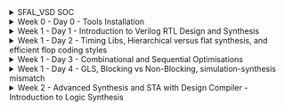 
<details>
  <Summary> SFAL_VSD SOC</summary>

  This project is to create an SOC from specifications to netlist.
</details>
<details>
  <Summary> Week 0 - Day 0 - Tools Installation</summary>

  All the instructions for installation of required tools can be found here:
  - **SYSTEM CHECK**
    - 6GB RAM, 50 GB HDD
    - Ubuntu 20.04+
    - 4vCPU
    
  - **TOOL CHECK**
    - **Yosys**
      - $ sudo apt-get update
      - $ git clone https://github.com/YosysHQ/yosys.git
      - $ cd yosys
      - $ sudo apt install make (If make is not installed please install it) 
      - $ sudo apt-get install build-essential clang bison flex \
            libreadline-dev gawk tcl-dev libffi-dev git \
            graphviz xdot pkg-config python3 libboost-system-dev \
            libboost-python-dev libboost-filesystem-dev zlib1g-dev
      - $ make config-gcc
      - $ make 
      - $ sudo make install
      - ![Alt Text](images/yosys.jpg) 
    - **Iverilog** - Steps to install iverilog
      - sudo apt-get update
      - sudo apt-get install iverilog
      - ![Alt Text](images/iverilog.jpg)
    - **GTKWAVE** - Steps to install gtkwave
      - sudo apt-get update
      - sudo apt install gtkwave
      - ![Alt Text](images/gtkwave.jpg)

    - **ngspice** - After downloading the tarball from https://sourceforge.net/projects/ngspice/files/ to a local directory, unpack it using:
      - $ tar -zxvf ngspice-37.tar.gz
      - $ cd ngspice-37
      - $ mkdir release
      - $ cd release
      - $ ../configure  --with-x --with-readline=yes --disable-debug
      - $ make
      - $ sudo make install
    - **magic**
      - $ sudo apt-get install m4
      - $ sudo apt-get install tcsh
      - $ sudo apt-get install csh
      - $ sudo apt-get install libx11-dev
      - $ sudo apt-get install tcl-dev tk-dev
      - $ sudo apt-get install libcairo2-dev
      - $ sudo apt-get install mesa-common-dev libglu1-mesa-dev
      - $ sudo apt-get install libncurses-dev
      - git clone https://github.com/RTimothyEdwards/magic
      - cd magic
      - ./configure
      - make
      - make install

</details>

<details>
  <Summary> Week 1 - Day 1 - Introduction to Verilog RTL Design and Synthesis</summary>
  
  - **Introduction to iverilog testbench**
    - RTL Design adherence to the initial architecture specifications is checked by simulation of the design using a simulator tool. That simulator tool we are using here is iverilog.
    - Design is actual verilog/system verilog code with intended functionality. Has primary inputs and outputs in form of wires or logic/registers/memory elements.
    - Testbench is a set of stimulus applied with delays and initialisation to ensure that design meets functionality. Does not have any primary inputs or outputs.
    - Simulator looks for changes in the input signals, based on this, checks its influence on output signals.

  - **Labs using iverilog and gtkwave**
    - used iverilog to simulate design and testbench of good mux
    - used gtkwave to view the dumped "value change dump" or vcd file
    - learnt to use iverilog and gtkwave commands
    - saw the design and tb files
   
  - **Introduction to Yosys and Logic Synthesis**
    - used Yosys as the synthesizer tool, learnt what synthesis meant
    - learnt about yosys setup and verification flow, tb for netlist is same as that of rtl design
    - Learnt about rtl design, synthesis and its illustration, library cells, flavours of library cells
    - Also learnt about usage of faster versus slower cells, need wider transistors and why we need them

  - **Labs using Yosys and Sky103PDKs**
    - Synthesised good mux using yosys
    - OBSERVATION made: I saw only one type of library cell (constrasting to the video) and therefore my good mux design was synthesised using only that library cell
    - the library cell was sky130_fd_sc_hd__tt_025C_1v80.lib
    - good mux finally synthesised and the cells it inferred was just 1 2_1 mux cell since only one lib file was there.
    - **Commands used:**
      - read_liberty -lib lib/sky130_fd_sc_hd__tt_025C_1v80.lib
      - read_verilog verilog_files/good_mux.v
      - hierarchy -top good_mux
      - synth -top good_mux
      - abc -liberty lib/sky130_fd_sc_hd__tt_025C_1v80.lib
      - show
      - write_verilog -noattr synth_out.v
    - **Images for this lab**
      - ![Alt Text](images/Day1images/cell_selection_day1_vsd.jpg)
      - ![Alt Text](images/Day1images/faster_slowercells_day1_vsd.jpg)
      - ![Alt Text](images/Day1images/gate_flavor1_day1_vsd.jpg)
      - ![Alt Text](images/Day1images/gate_flavor2_day1_vsd.jpg)
      - ![Alt Text](images/Day1images/good,uxdesign_Day1_vsd.jpg)
      - ![Alt Text](images/Day1images/goodmuxtb_Day1_vsd.jpg)
      - ![Alt Text](images/Day1images/gtkwave1_Day1_vsd.jpg)
      - ![Alt Text](images/Day1images/installations_Day1_VSD.jpg)
      - ![Alt Text](images/Day1images/yosys_setupflow_day1_vsd.jpg)
      - ![Alt Text](images/Day1images/yosys_verificationflow_day1_vsd.jpg)
      - ![Alt Text](images/Day1images/iverilog1_Day1_vsd.jpg)
      - ![Alt Text](images/Day1images/libcells_day1_vsd.jpg)
      - ![Alt Text](images/Day1images/rtldesign_day1_vsd.jpg)
      - ![Alt Text](images/Day1images/simulator_flow_Day1_vsd.jpg)
      - ![Alt Text](images/Day1images/synthesis_day1_vsd.jpg)
      - ![Alt Text](images/Day1images/synthesis_illustration_day1_vsd.jpg)
      - ![Alt Text](images/Day1images/testbench_Day1_VSD.jpg)
      - ![Alt Text](images/Day1images/yosys_lab3_1_day1_vsd.jpg)
      - ![Alt Text](images/Day1images/yosys_lab3_2_day1_vsd.jpg)
      - ![Alt Text](images/Day1images/yosys_lab3_3_day1_vsd.jpg)
      - ![Alt Text](images/Day1images/yosys_lab3_4_day1_vsd.jpg)
      - ![Alt Text](images/Day1images/yosys_lab3_5_day1_show_vsd.jpg)
      - ![Alt Text](images/Day1images/yosys_lab3_6_day1_show_vsd.jpg)
      - ![Alt Text](images/Day1images/yosys_lab3_7_day1_netlist_vsd.jpg)
      - ![Alt Text](images/Day1images/yosys_lab3_day1_vsd.jpg)

</details>

<details>
  <Summary> Week 1 - Day 2 - Timing Libs, Hierarchical versus flat synthesis, and efficient flop coding styles</summary>

  - **Introduction to Timing Libs**
  - **Hierarchical Versus Flat Synthesis**
  - **Various Flop Coding Styles and Optimisations**
  - **Images for this lab**
    - ![Alt Text](images/Day2images/why_flops_Day2_VSD.jpg)
    - ![Alt Text](images/Day2images/why_flops2_Day2_VSD.jpg)
    - ![Alt Text](images/Day2images/why_flops1_Day2_VSD.jpg)
    - ![Alt Text](images/Day2images/libcell_day2_vsd.jpg)
    - ![Alt Text](images/Day2images/libcell1_Day2_vsd.jpg)
    - ![Alt Text](images/Day2images/libcell2_Day2_vsd.jpg)
    - ![Alt Text](images/Day2images/libcell3_Day2_vsd.jpg)
    - ![Alt Text](images/Day2images/hier_synth_Day2_vsd.jpg)
    - ![Alt Text](images/Day2images/hier_synth1_Day2_vsd.jpg)
    - ![Alt Text](images/Day2images/hier_synth2_Day2_vsd.jpg)
    - ![Alt Text](images/Day2images/hier_synth3_Day2_vsd.jpg)
    - ![Alt Text](images/Day2images/hier_synth4_flat_Day2_vsd.jpg)
    - ![Alt Text](images/Day2images/and2_0_lib_Day2_vsd.jpg)
    - ![Alt Text](images/Day2images/and2_2_lib_Day2_vsd.jpg)
    - ![Alt Text](images/Day2images/and2_4_lib_Day2_vsd.jpg)
    - ![Alt Text](images/Day2images/mul2_synth_1_Day2_vsd.jpg)
    - ![Alt Text](images/Day2images/mul2_synth_2_Day2_vsd.jpg)
    - ![Alt Text](images/Day2images/mul2_synth_Day2_vsd.jpg)
    - ![Alt Text](images/Day2images/mult8_synth1_Day2_vsd.jpg)
    - ![Alt Text](images/Day2images/mult8_synth_Day2_vsd.jpg)
    - ![Alt Text](images/Day2images/async_set_synth1_Day2_vsd.jpg)
    - ![Alt Text](images/Day2images/async_set_synth_2_Day2_vsd.jpg)
    - ![Alt Text](images/Day2images/async_set_synth_Day2_vsd.jpg)
    - ![Alt Text](images/Day2images/async_sync_rst_codingstyles1_Day2_vsd.jpg)
    - ![Alt Text](images/Day2images/async_sync_rst_codingstyles_Day2_vsd.jpg)
    - ![Alt Text](images/Day2images/asyncres_Day2_vsd.jpg)
    - ![Alt Text](images/Day2images/asyncres_synth_day2_vsd.jpg)
    - ![Alt Text](images/Day2images/asyncset_Day2_vsd.jpg)
    - ![Alt Text](images/Day2images/dff_asyncres_synth_show_Day2_vsd.jpg)
    - ![Alt Text](images/Day2images/pvt_concept_Day2_vsd.jpg)
    - ![Alt Text](images/Day2images/stackedpmosbad_Day2_vsd.jpg)
    - ![Alt Text](images/Day2images/submod1_1_Day2_vsd.jpg)
    - ![Alt Text](images/Day2images/submod1_2_Day2_vsd.jpg)
    - ![Alt Text](images/Day2images/submod1_Day2_vsd.jpg)
    - ![Alt Text](images/Day2images/syncres_Day2_vsd.jpg)
    - ![Alt Text](images/Day2images/syncres_synth1_Day2_vsd.jpg)
    - ![Alt Text](images/Day2images/syncres_synth2_Day2_vsd.jpg)
    - ![Alt Text](images/Day2images/synth_asyncres_day2_vsd.jpg) 
    
</details>  

<details>
  <Summary> Week 1 - Day 3 - Combinational and Sequential Optimisations</summary>

  - **Introduction to Optimisations**
  - **Combinational Logic Optimisations**
  - **Sequential Logic Optimisations**
  - **Sequential Logic Optimisations for unused outputs**
  - **Images for this lab**
    - ![Alt Text](images/Day3images/absorptionlaw_Day3_vsd.jpg)
    - ![Alt Text](images/Day3images/ddfconst12_Day3_vsd.jpg)
    - ![Alt Text](images/Day3images/dffconst12_Day3_vsd.jpg)
    - ![Alt Text](images/Day3images/dffconst1_sim_Day3_vsd.jpg)
    - ![Alt Text](images/Day3images/dffconst1_synth_Day3_vsd.jpg)
    - ![Alt Text](images/Day3images/dffconst2_Day3_vsd.jpg)
    - ![Alt Text](images/Day3images/dffconst2_sim_Day3_vsd.jpg)
    - ![Alt Text](images/Day3imagesdffconst3_Day3_vsd.jpg)
    - ![Alt Text](images/Day3images/dffconst3_sim_day3_vsd.jpg)
    - ![Alt Text](images/Day3images/dffconst3_synth_Day3_vsd.jpg)
    - ![Alt Text](images/Day3images/dffconst4_Day3_vsd.jpg)
    - ![Alt Text](images/Day3images/dffconst4_sim_Day3_vsd.jpg)
    - ![Alt Text](images/Day3images/dffconst4_synth_Day3_vsd.jpg)
    - ![Alt Text](images/Day3images/dffconst5_Day3_vsd.jpg)
    - ![Alt Text](images/Day3images/dffconst5_sim_Day3_vsd.jpg)
    - ![Alt Text](images/Day3images/dffconst5_synth_Day3_vsd.jpg)
    - ![Alt Text](images/Day3images/multiplemodule_opt2_Day3_vsd.jpg)
    - ![Alt Text](images/Day3images/multiplemodule_opt2_synth_Day3_vsd.jpg)
    - ![Alt Text](images/Day3images/multiplemodule_opt_Day3_vsd.jpg)
    - ![Alt Text](images/Day3images/multiplemodule_opt_synth_Day3_vsd.jpg)
    - ![Alt Text](images/Day3images/optchk4_Day3_vsd.jpg)
    - ![Alt Text](images/Day3images/optimisa_Day3_vsd.jpg)
    - ![Alt Text](images/Day3images/seq_optimisa_Day3_vsd.jpg)
    - ![Alt Text](images/Day3images/synth_optchk2_Day3_vsd.jpg)
    - ![Alt Text](images/Day3images/synth_optchk2_show_Day3_vsd.jpg)
    - ![Alt Text](images/Day3images/synth_optchk3_Day3_vsd.jpg)
    - ![Alt Text](images/Day3images/synth_optchk4_Day3_vsd.jpg)
    - ![Alt Text](images/Day3images/synth_optchk_Day3_vsd.jpg)
    - ![Alt Text](images/Day3images/synth_optchk_show_Day3_vsd.jpg)

</details> 

<details>
  <Summary> Week 1 - Day 4 - GLS, Blocking vs Non-Blocking, simulation-synthesis mismatch</summary>

  - **GLS, Synthesis-Simulation Mismatch, and Blocking vs Non-Blocking Statements**
    - Missing Sensitivity List
      - GLS introduction and flow with iverilog
      - ![Alt Text](images/Day4images/GLSiverilog_flow_Day4_vsd.jpg)
      - ![Alt Text](images/Day4images/GLSintro_Day4_vsd.jpg)
      - Simulator works mainly on activity - changes in signal values whereas synthesiser only sees functionality
      - therefore having a correct and complete sensitivity list for always blocks is necessary to avoid synthesis simulation mismatch
      - Eg of a mux, difference between always@(sel) and always@(*) is highlighted
      - ![Alt Text](images/Day4images/misssensitvity_synthsimmismatch_Day4_vsd.jpg)
    - Blocking and Non-Blocking statements
      - Caveat with blocking nonblocking statements are discussed
      - Example of aiming for a shift register is used
      - if blocking assignment is used it is seen as a single flop instead of two flops, this is wrong, as all statements are evaluated in order and assignment of rhs to lhs happens before moving on to next statement, giving wrong behaviour
      - ![Alt Text](images/Day4images/blockingstatementcaveat1_synthsimmismatch_Day4_vsd.jpg)
      - ![Alt Text](images/Day4images/blockingstatementcaveat2_synthsimmismatch_Day4_vsd.jpg)
      - So always use non blocking statement for sequential logic generation, as in non-blocking order of statements do not matter and all rhs is evaluated before all lhs.
      - ![Alt Text](images/Day4images/blockingstatementcaveat_synthsimmismatch_Day4_vsd.jpg)
  - **Labs on GLS and Synthesis-Simulation Mismatch**
    - Example of ternary operator based mux used
    - simulated, synthesised and got netlist, these are the results I got
    - ![Alt Text](images/Day4images/ternaryop_gls_lab_day4_vsd.jpg)
    - ![Alt Text](images/Day4images/ternaryop_gls_lab_realnetlist_day4_vsd.jpg)
    - but this was the expected netlist output
    - ![Alt Text](images/Day4images/ternaryop_gls_lab_expectednetlist_day4_vsd.jpg)
    - Ran to get GLS netlist next to get smae simulation result
    - ![Alt Text](images/Day4images/ternaryop_gls_lab_postglssim_day4_vsd.jpg)
    - Second example showed synthesis and simulation mismatch for bad mux
    - ![Alt Text](images/Day4images/badmuxsynthsim_mismatch_Day4_vsd.jpg)
    - **Commands used to get GLS**
      - iverilog my_lib/verilog_model/primitives.v my_lib/verilog_model/sky130_fd_sc_hd.v ternary_operator_netlist.v verilog_files/tb_ternary_operator_mux.v
      - ./a.out
      - gtkwave tb_ternary_operator_mux.vcd

  - **Labs on Synthesis-Simulation Mismatch for Blocking Statements**
    - exmaples of synthesis simulation mismatch for blocking statements here
    - ![Alt Text](images/Day4images/blockingcaveat_Day4_vsd.jpg)
    - ![Alt Text](images/Day4images/blcokingcaveatsynthsimmismatch_Day4_vsd.jpg)

</details> 

<details>
  <Summary> Week 2 - Advanced Synthesis and STA with Design Compiler - Introduction to Logic Synthesis </summary>

  - **Day1 - Lecture 1 - Introduction to the course**
    - **Common terminology used are**
    - Synopsys Design Constraints or SDC is commonly used in industry. It is based on tool command language or tcl.
    - We do a lab of using an imaginary library to invoke DC and see what happens - it is not able to read the yourlibrary.lib file.
    - So, we see that if we write the netlist, it is written in the form of gtech cells. Gtech in DC is the virtual library in DC's memory to understand the design.
    - Even after giving the sky130 library file, it gives same wrong output
    - So, what is missing is the two environment variables to be set to the target sky130 library ie the link_library and the target_library.
    - After that we need to set link library, here * represents all libraries loaded previously in DC's memory.
    - This, inclusing * is so that we don't override the existing loaded libraries in DC's memory, just append my new library to be considered into the DC's memory.
    - Now, it clearly shows linking and loading the design into DC's memory.
  - **Lecture 2 - Introduction to DC and tool**
    - **Lab 1 - Invoking DC Basic Setup**
      - DC tool basic setup was dicussed how to setup link library, target library, how the library file highlights different characteristics of the standard cell and technology.
    - **Lab 2 - Introduction to DDC GUI with Design Vision**
    - **Lab3 - DC Synopsys DC Setup**
      - ![Alt Text](images/Day5_DCDay1_images/yosys_lab3_1_day1_vsd.jpg)
      - ![Alt Text](images/Day5_DCDay1_images/yosys_lab3_2_day1_vsd.jpg)
      - ![Alt Text](images/Day5_DCDay1_images/yosys_lab3_3_day1_vsd.jpg)
      - ![Alt Text](images/Day5_DCDay1_images/yosys_lab3_4_day1_vsd.jpg)
      - ![Alt Text](images/Day5_DCDay1_images/yosys_lab3_5_day1_show_vsd.jpg)
      - ![Alt Text](images/Day5_DCDay1_images/yosys_lab3_6_day1_show_vsd.jpg)
      - ![Alt Text](images/Day5_DCDay1_images/yosys_lab3_7_day1_netlist_vsd.jpg)
      - ![Alt Text](images/Day5_DCDay1_images/yosys_lab3_day1_vsd.jpg)
  - **Lecture 3- TCL Quick Refresher**
    - Basic concepts of tcl, code basics etc were discussed.
    - **Lab4 - TCL Commands**
  - **Images for the above labs**
    - ![Alt Text](images/Day5_DCDay1_images/cell_selection_day1_vsd.jpg)
    - ![Alt Text](images/Day5_DCDay1_images/gtkwave1_Day1_vsd.jpg)

  - **Day 2 - Basics of STA**
    - **Lecture 4 - Intro to STA**
      - Basics of STA concepts were described and learnt in great detail, with examples and diagrams.
      - ![Alt Text](images/Day6_DCDay2_images/vsd_DC_Day2_STA_lec4_img1.jpg)
      - ![Alt Text](images/Day6_DCDay2_images/vsd_DC_Day2_STA_lec4_img2.jpg)
      - ![Alt Text](images/Day6_DCDay2_images/vsd_DC_Day2_STA_lec4_img3.jpg)
      - ![Alt Text](images/Day6_DCDay2_images/vsd_DC_Day2_STA_lec4_img4.jpg)
      - ![Alt Text](images/Day6_DCDay2_images/vsd_DC_Day2_STA_lec4_img5.jpg)
    - **Lecture 5 - What are Constraints**
      - Constraints are dicussed and transition time and output loads dicussed. Their impact on STA discussed.
      - ![Alt Text](images/Day6_DCDay2_images/vsd_DC_Day2_STA_lec5_img1.jpg)
      - ![Alt Text](images/Day6_DCDay2_images/vsd_DC_Day2_STA_lec5_img2.jpg)
      - ![Alt Text](images/Day6_DCDay2_images/vsd_DC_Day2_STA_lec5_img3.jpg)
      - ![Alt Text](images/Day6_DCDay2_images/vsd_DC_Day2_STA_lec5_img4.jpg)
      - ![Alt Text](images/Day6_DCDay2_images/vsd_DC_Day2_STA_lec5_img5.jpg)
    - **Lecture 6 - Input Trans and Output Load**
      - Basics were discussed how this affects setup and hold, operating frequency etc.
      - ![Alt Text](images/Day6_DCDay2_images/vsd_DC_Day2_STA_lec6_img1.jpg)
      - ![Alt Text](images/Day6_DCDay2_images/vsd_DC_Day2_STA_lec6_img2.jpg)
      - ![Alt Text](images/Day6_DCDay2_images/vsd_DC_Day2_STA_lec6_img3.jpg)
      - ![Alt Text](images/Day6_DCDay2_images/vsd_DC_Day2_STA_lec6_img4.jpg)
    - **Lab 5 - Timing dot libs**
      - Library files discussed.
      - ![Alt Text](images/Day6_DCDay2_images/vsd_DC_Day2_STA_lab5_img1.jpg)
      - ![Alt Text](images/Day6_DCDay2_images/vsd_DC_Day2_STA_lab5_img2.jpg)
      - ![Alt Text](images/Day6_DCDay2_images/vsd_DC_Day2_STA_lab5_img3.jpg)
      - ![Alt Text](images/Day6_DCDay2_images/vsd_DC_Day2_STA_lab5_img4.jpg)
      - ![Alt Text](images/Day6_DCDay2_images/vsd_DC_Day2_STA_lab5_img5.jpg)
      - ![Alt Text](images/Day6_DCDay2_images/vsd_DC_Day2_STA_lab5_img6.jpg)
      - ![Alt Text](images/Day6_DCDay2_images/vsd_DC_Day2_STA_lab5_img7.jpg)
    - **Lab 6 - Exploring dotlib P1**
      - dot lib P1
      - ![Alt Text](images/Day6_DCDay2_images/vsd_DC_Day2_STA_lab6_img1.jpg)
      - ![Alt Text](images/Day6_DCDay2_images/vsd_DC_Day2_STA_lab6_img2.jpg)
      - ![Alt Text](images/Day6_DCDay2_images/vsd_DC_Day2_STA_lab6_img3.jpg)
      - ![Alt Text](images/Day6_DCDay2_images/vsd_DC_Day2_STA_lab6_img4.jpg)
      - ![Alt Text](images/Day6_DCDay2_images/vsd_DC_Day2_STA_lab6_img5.jpg)
      - ![Alt Text](images/Day6_DCDay2_images/vsd_DC_Day2_STA_lab6_img6.jpg)
    - **Lab 7 - Exploring dotlib P2**
      - dot lib P2
      - ![Alt Text](images/Day6_DCDay2_images/vsd_DC_Day2_STA_lab7_img1.jpg)
      - ![Alt Text](images/Day6_DCDay2_images/vsd_DC_Day2_STA_lab7_img2.jpg)
      - ![Alt Text](images/Day6_DCDay2_images/vsd_DC_Day2_STA_lab7_img3.jpg)
      - ![Alt Text](images/Day6_DCDay2_images/vsd_DC_Day2_STA_lab7_img4.jpg)
      - ![Alt Text](images/Day6_DCDay2_images/vsd_DC_Day2_STA_lab7_img5.jpg)

  - **Day 3 - Advanced STA**
    - **Lecture 7 - SDC P1 Clock and Clock Tree Modelling - Uncertainity**
      - Basics of clock uncertainity like jitter and skew, and how it impacts clock integrity and timing closure.
      - ![Alt Text](images/Day7_DCDay3_images/vsd_DC_Day3_SDC_lec7_img1.jpg)
      - ![Alt Text](images/Day7_DCDay3_images/vsd_DC_Day3_SDC_lec7_img2.jpg)
      - ![Alt Text](images/Day7_DCDay3_images/vsd_DC_Day3_SDC_lec7_img3.jpg)
      - ![Alt Text](images/Day7_DCDay3_images/vsd_DC_Day3_SDC_lec7_img4.jpg)
      - ![Alt Text](images/Day7_DCDay3_images/vsd_DC_Day3_SDC_lec7_img5.jpg)
    - **Lecture 8 - SDC P2 IO Delays**
      - Discussion of input and output delay constraints
      - ![Alt Text](images/Day7_DCDay3_images/vsd_DC_Day3_SDC_lec8_img1.jpg)
      - ![Alt Text](images/Day7_DCDay3_images/vsd_DC_Day3_SDC_lec8_img10.jpg)
      - ![Alt Text](images/Day7_DCDay3_images/vsd_DC_Day3_SDC_lec8_img11.jpg)
      - ![Alt Text](images/Day7_DCDay3_images/vsd_DC_Day3_SDC_lec8_img2.jpg)
      - ![Alt Text](images/Day7_DCDay3_images/vsd_DC_Day3_SDC_lec8_img3.jpg)
      - ![Alt Text](images/Day7_DCDay3_images/vsd_DC_Day3_SDC_lec8_img4.jpg)
      - ![Alt Text](images/Day7_DCDay3_images/vsd_DC_Day3_SDC_lec8_img5.jpg)
      - ![Alt Text](images/Day7_DCDay3_images/vsd_DC_Day3_SDC_lec8_img6.jpg)
      - ![Alt Text](images/Day7_DCDay3_images/vsd_DC_Day3_SDC_lec8_img7.jpg)
      - ![Alt Text](images/Day7_DCDay3_images/vsd_DC_Day3_SDC_lec8_img8.jpg)
      - ![Alt Text](images/Day7_DCDay3_images/vsd_DC_Day3_SDC_lec8_img9.jpg)
    - **Lab 8 - Loading design- get_ports, get_nets, get_cells**
      - source the .synopsys_dc.setup file from home = > make sure link library and target_libarry are set properly
      - pwd is ../DC_WORKSHOP/verilog_files/
      - read_verilog lab8_circuit.v
      - check if it completed successfully
      - link
      - compile_ultra
      - design load, use of get_ports, get_nets, get_cells, hier or not, small tcl commands and scripts.
      - ![Alt Text](images/Day7_DCDay3_images/vsd_DC_Day3_SDC_lab8_img1.jpg)
      - ![Alt Text](images/Day7_DCDay3_images/vsd_DC_Day3_SDC_lab8_img2.jpg)
      - ![Alt Text](images/Day7_DCDay3_images/vsd_DC_Day3_SDC_lab8_img3.jpg)
      - ![Alt Text](images/Day7_DCDay3_images/vsd_DC_Day3_SDC_lab8_img4.jpg)
      - ![Alt Text](images/Day7_DCDay3_images/vsd_DC_Day3_SDC_lab8_img5.jpg)
      - ![Alt Text](images/Day7_DCDay3_images/vsd_DC_Day3_SDC_lab8_img6.jpg)
      - ![Alt Text](images/Day7_DCDay3_images/vsd_DC_Day3_SDC_lab8_img7.jpg)
      - ![Alt Text](images/Day7_DCDay3_images/vsd_DC_Day3_SDC_lab8_img8.jpg)
    - **Lab 9 - get_pins, get_clocks, querying clocks**
      - learnt about get_pins, get_clocks, and querying if a pin is a clock or not
      - get diection and other get_attribute for pins and nets
      - learnt about get_attribute using clock versus clocks the difference between them
      - ![Alt Text](images/Day7_DCDay3_images/vsd_DC_Day3_SDC_lab9_img1.jpg)
      - ![Alt Text](images/Day7_DCDay3_images/vsd_DC_Day3_SDC_lab9_img2.jpg)
    - **Lab 10 - create_clock_waveform**
      - learnt about creating clocks and learning the impact of various constraints
      - ![Alt Text](images/Day7_DCDay3_images/
    - **Lab 11 - Clock Network Modelling - Uncertainty, report_timing**
      - Modelling various factors of the network, like uncertainity
      - setting source and network latency
      - min and max delays translating into setup and hold times
      - ![Alt Text](images/Day7_DCDay3_images/
    - **Lab 12 - IO Delays**
      - Modelling for input output delays, min and max
      - transition delays being added to the constraints
      - All the commands below are the constraints used:
        - create_clock -name MYCLK -per 10 [get_ports clk];
        - set_clock_latency -source 2 [get_clocks MYCLK];
        - set_clock_latency 1 [get_clocks MYCLK];
        - set_clock_uncertainty -setup 0.5 [get_clocks MYCLK];
        - set_clock_uncertainty -hold 0.1 [get_clocks MYCLK];
        - set_input_delay -max 5 -clock [get_clocks MYCLK] [get_ports IN_A];
        - set_input_delay -max 5 -clock [get_clocks MYCLK] [get_ports IN_B];
        - set_input_delay -min 1 -clock [get_clocks MYCLK] [get_ports IN_A];
        - set_input_delay -min 1 -clock [get_clocks MYCLK] [get_ports IN_B];
        - set_input_transition -max 0.4 [get_ports IN_A];
        - set_input_transition -max 0.4 [get_ports IN_B];
        - set_input_transition -min 0.1 [get_ports IN_A];
        - set_input_transition -min 0.1 [get_ports IN_B];
        - create_generated_clock -name MYGEN_CLK -master MYCLK -source [get_ports clk] -div 1 [get_ports out_clk];
        - create_generated_clock -name MYGEN_DIV_CLK -master MYCLK -source [get_ports clk] -div 2 [get_ports out_div_clk]; 
        - set_output_delay -max 5 -clock [get_clocks MYGEN_CLK] [get_ports OUT_Y];
        - set_output_delay -min 1 -clock [get_clocks MYGEN_CLK] [get_ports OUT_Y];
        - set_load -max 0.4 [get_ports OUT_Y];
        - set_load -min 0.1 [get_ports OUT_Y];
      - ![Alt Text](images/Day7_DCDay3_images/vsd_DC_Day3_SDC_lab12_img10.jpg)
      - ![Alt Text](images/Day7_DCDay3_images/vsd_DC_Day3_SDC_lab12_img11.jpg)
      - ![Alt Text](images/Day7_DCDay3_images/vsd_DC_Day3_SDC_lab12_img12.jpg)
      - ![Alt Text](images/Day7_DCDay3_images/vsd_DC_Day3_SDC_lab12_img13.jpg)
       
    - **Lec9 - Generated clocks***
      - learnt about how generated clocks workout in designs
      - ![Alt Text](images/Day7_DCDay3_images/vsd_DC_Day3_SDC_lec9_img1.jpg)
      - ![Alt Text](images/Day7_DCDay3_images/vsd_DC_Day3_SDC_lec9_img2.jpg)
      - ![Alt Text](images/Day7_DCDay3_images/vsd_DC_Day3_SDC_lec9_img3.jpg)
      - ![Alt Text](images/Day7_DCDay3_images/vsd_DC_Day3_SDC_lec9_img4.jpg)
     
    - **Lab13 - Lab for generated clocks**
      - ![Alt Text](images/Day7_DCDay3_images/vsd_DC_Day3_SDC_lab13_img1.jpg)
      - ![Alt Text](images/Day7_DCDay3_images/vsd_DC_Day3_SDC_lab13_img2.jpg)
      - ![Alt Text](images/Day7_DCDay3_images/vsd_DC_Day3_SDC_lab13_img3.jpg)
      - ![Alt Text](images/Day7_DCDay3_images/vsd_DC_Day3_SDC_lab13_img4.jpg)
      - ![Alt Text](images/Day7_DCDay3_images/vsd_DC_Day3_SDC_lab13_img5.jpg)
     
    - **Lec10 - virtual clock, max latency and rise/fall IO delays**
      - Learnt about virtual clocks max latency and rise and fall how they affect final reporting of timing, slack paths etc
      - ![Alt Text](images/Day7_DCDay3_images/vsd_DC_Day3_SDC_lec10_img1.jpg)
      - ![Alt Text](images/Day7_DCDay3_images/vsd_DC_Day3_SDC_lec10_img2.jpg)
      - ![Alt Text](images/Day7_DCDay3_images/vsd_DC_Day3_SDC_lec10_img3.jpg)
      - ![Alt Text](images/Day7_DCDay3_images/vsd_DC_Day3_SDC_lec10_img4.jpg)
      - ![Alt Text](images/Day7_DCDay3_images/vsd_DC_Day3_SDC_lec10_img5.jpg)
      - ![Alt Text](images/Day7_DCDay3_images/vsd_DC_Day3_SDC_lec10_img6.jpg)
      - ![Alt Text](images/Day7_DCDay3_images/vsd_DC_Day3_SDC_lec10_img7.jpg)
     
    - **Lab15 - Set max latency Part 1**
      - ![Alt Text](images/Day7_DCDay3_images/vsd_DC_Day3_SDC_lab15_img.JPG)
      - ![Alt Text](images/Day7_DCDay3_images/vsd_DC_Day3_SDC_lab15_img1.jpg)
      - ![Alt Text](images/Day7_DCDay3_images/vsd_DC_Day3_SDC_lab15_img2.jpg)
      - ![Alt Text](images/Day7_DCDay3_images/vsd_DC_Day3_SDC_lab15_img3.jpg)
      - ![Alt Text](images/Day7_DCDay3_images/vsd_DC_Day3_SDC_lab15_img4.jpg)
      - ![Alt Text](images/Day7_DCDay3_images/vsd_DC_Day3_SDC_lab15_img5.JPG)
      - ![Alt Text](images/Day7_DCDay3_images/vsd_DC_Day3_SDC_lab15_img8.JPG)
      - ![Alt Text](images/Day7_DCDay3_images/vsd_DC_Day3_SDC_lab15_img9.jpg)
      - ![Alt Text](images/Day7_DCDay3_images/vsd_DC_Day3_SDC_lab15_img10.JPG)
      - ![Alt Text](images/Day7_DCDay3_images/vsd_DC_Day3_SDC_lab15_img11.jpg)


    - **Lab15 - virtual clk Part 2**
      - ![Alt Text](images/Day7_DCDay3_images/vsd_DC_Day3_SDC_lab15_img12.jpg)
      - ![Alt Text](images/Day7_DCDay3_images/vsd_DC_Day3_SDC_lab15_img13.jpg)
      - ![Alt Text](images/Day7_DCDay3_images/vsd_DC_Day3_SDC_lab15_img14.jpg)
  - **Day4 - Optimizations**
    - **Lec11 - Combinational Optimizations**
      - optimizations like constant
      - ![Alt Text](images/Day8_DCDay4_images/vsd_DC_Day3_SDC_lec11_img1.jpg)
      - ![Alt Text](images/Day8_DCDay4_images/vsd_DC_Day3_SDC_lec11_img3.jpg)
      - ![Alt Text](images/Day8_DCDay4_images/vsd_DC_Day3_SDC_lec11_img4.jpg)
      - ![Alt Text](images/Day8_DCDay4_images/vsd_DC_Day3_SDC_lec11_img5.jpg)
      - ![Alt Text](images/Day8_DCDay4_images/vsd_DC_Day3_SDC_lec11_img6.jpg)
      - ![Alt Text](images/Day8_DCDay4_images/vsd_DC_Day3_SDC_lec11_img7.jpg)
    - **Lec12 - Sequential Optimizations**
      - optimizations involing sequential elements
      - ![Alt Text](images/Day8_DCDay4_images/vsd_DC_Day3_SDC_lec12_img1.jpg)
      - ![Alt Text](images/Day8_DCDay4_images/vsd_DC_Day3_SDC_lec12_img2.jpg)
      - ![Alt Text](images/Day8_DCDay4_images/vsd_DC_Day3_SDC_lec12_img3.jpg)
      - ![Alt Text](images/Day8_DCDay4_images/vsd_DC_Day3_SDC_lec12_img4.jpg)
    - **Lab16 - Combinational Optimizations Part 1**
      - ![Alt Text](images/Day8_DCDay4_images/vsd_DC_Day4_SDC_lab16_img1.jpg)
      - ![Alt Text](images/Day8_DCDay4_images/vsd_DC_Day4_SDC_lab16_img2.jpg)
      - ![Alt Text](images/Day8_DCDay4_images/vsd_DC_Day4_SDC_lab16_img3.jpg)
      - ![Alt Text](images/Day8_DCDay4_images/vsd_DC_Day4_SDC_lab16_img4.jpg)
    - **Lab16 - Resource Sharing Optimizations Part2**
      - ![Alt Text](images/Day8_DCDay4_images/vsd_DC_Day4_SDC_lab16_img5.jpg)
      - ![Alt Text](images/Day8_DCDay4_images/vsd_DC_Day4_SDC_lab16_img6.jpg)
      - ![Alt Text](images/Day8_DCDay4_images/vsd_DC_Day4_SDC_lab16_img7.jpg)
      - ![Alt Text](images/Day8_DCDay4_images/vsd_DC_Day4_SDC_lab16_img8.jpg)
      - ![Alt Text](images/Day8_DCDay4_images/vsd_DC_Day4_SDC_lab16_img9.jpg)
      - ![Alt Text](images/Day8_DCDay4_images/vsd_DC_Day4_SDC_lab16_img10.jpg)
      - ![Alt Text](images/Day8_DCDay4_images/vsd_DC_Day4_SDC_lab16_img11.jpg)
      - ![Alt Text](images/Day8_DCDay4_images/vsd_DC_Day4_SDC_lab16_img12.jpg)
      - ![Alt Text](images/Day8_DCDay4_images/vsd_DC_Day4_SDC_lab16_img13.jpg)
    - **Lab17 - Sequential Optimizations**
      - ![Alt Text](images/Day8_DCDay4_images/vsd_DC_Day4_SDC_lab17_img1.jpg)
      - ![Alt Text](images/Day8_DCDay4_images/vsd_DC_Day4_SDC_lab17_img10.jpg)
      - ![Alt Text](images/Day8_DCDay4_images/vsd_DC_Day4_SDC_lab17_img2.jpg)
      - ![Alt Text](images/Day8_DCDay4_images/vsd_DC_Day4_SDC_lab17_img3.jpg)
      - ![Alt Text](images/Day8_DCDay4_images/vsd_DC_Day4_SDC_lab17_img4.jpg)
      - ![Alt Text](images/Day8_DCDay4_images/vsd_DC_Day4_SDC_lab17_img5.jpg)
      - ![Alt Text](images/Day8_DCDay4_images/vsd_DC_Day4_SDC_lab17_img6.jpg)
      - ![Alt Text](images/Day8_DCDay4_images/vsd_DC_Day4_SDC_lab17_img7.jpg)
      - ![Alt Text](images/Day8_DCDay4_images/vsd_DC_Day4_SDC_lab17_img8.jpg)
      - ![Alt Text](images/Day8_DCDay4_images/vsd_DC_Day4_SDC_lab17_img9.jpg)
    - **Lec13 - Special optimizations**
      - ![Alt Text](images/Day8_DCDay4_images/vsd_DC_Day3_SDC_lec13_img1.jpg)
      - ![Alt Text](images/Day8_DCDay4_images/vsd_DC_Day3_SDC_lec13_img2.jpg)
      - ![Alt Text](images/Day8_DCDay4_images/vsd_DC_Day3_SDC_lec13_img3.jpg)
      - ![Alt Text](images/Day8_DCDay4_images/vsd_DC_Day3_SDC_lec13_img4.jpg)
      - ![Alt Text](images/Day8_DCDay4_images/vsd_DC_Day3_SDC_lec13_img5.jpg)
      - ![Alt Text](images/Day8_DCDay4_images/vsd_DC_Day3_SDC_lec13_img6.JPG)
      - ![Alt Text](images/Day8_DCDay4_images/vsd_DC_Day3_SDC_lec13_img7.JPG)
      - ![Alt Text](images/Day8_DCDay4_images/vsd_DC_Day3_SDC_lec13_img8.JPG)
      - ![Alt Text](images/Day8_DCDay4_images/vsd_DC_Day3_SDC_lec13_img9.JPG)
    - **Lec14 - How Paths are timed MCP**
      - ![Alt Text](images/Day8_DCDay4_images/vsd_DC_Day3_SDC_lec14_img1.JPG)
      - ![Alt Text](images/Day8_DCDay4_images/vsd_DC_Day3_SDC_lec14_img2.JPG)
      - ![Alt Text](images/Day8_DCDay4_images/vsd_DC_Day3_SDC_lec14_img3.JPG)
      - ![Alt Text](images/Day8_DCDay4_images/vsd_DC_Day3_SDC_lec14_img4.JPG)
      - ![Alt Text](images/Day8_DCDay4_images/vsd_DC_Day3_SDC_lec14_img5.JPG)
      - ![Alt Text](images/Day8_DCDay4_images/vsd_DC_Day3_SDC_lec14_img6.JPG)
    - **Lab18 - Boundary Optimmizations**
      - ![Alt Text](images/Day8_DCDay4_images/vsd_DC_Day4_SDC_lab18_img1.jpg)
      - ![Alt Text](images/Day8_DCDay4_images/vsd_DC_Day4_SDC_lab18_img2.jpg)
      - ![Alt Text](images/Day8_DCDay4_images/vsd_DC_Day4_SDC_lab18_img3.jpg)
      - ![Alt Text](images/Day8_DCDay4_images/vsd_DC_Day4_SDC_lab18_img4.jpg)
      - ![Alt Text](images/Day8_DCDay4_images/vsd_DC_Day4_SDC_lab18_img5.jpg)
      - ![Alt Text](images/Day8_DCDay4_images/vsd_DC_Day4_SDC_lab18_img6.jpg)
      - ![Alt Text](images/Day8_DCDay4_images/vsd_DC_Day4_SDC_lab18_img7.jpg)
    - **Lab19 - Register Retiming**
      - ![Alt Text](images/Day8_DCDay4_images/vsd_DC_Day4_SDC_lab19_img1.jpg)
      - ![Alt Text](images/Day8_DCDay4_images/vsd_DC_Day4_SDC_lab19_img2.jpg)
      - ![Alt Text](images/Day8_DCDay4_images/vsd_DC_Day4_SDC_lab19_img3.jpg)
      - ![Alt Text](images/Day8_DCDay4_images/vsd_DC_Day4_SDC_lab19_img4.jpg)
      - ![Alt Text](images/Day8_DCDay4_images/vsd_DC_Day4_SDC_lab19_img5.jpg)
      - ![Alt Text](images/Day8_DCDay4_images/vsd_DC_Day4_SDC_lab19_img6.jpg)
    - **Lab20 - Isolating Output Ports**
      - ![Alt Text](images/Day8_DCDay4_images/vsd_DC_Day4_SDC_lab20_img1.jpg)
      - ![Alt Text](images/Day8_DCDay4_images/vsd_DC_Day4_SDC_lab20_img2.jpg)
      - ![Alt Text](images/Day8_DCDay4_images/vsd_DC_Day4_SDC_lab20_img3.jpg)
      - ![Alt Text](images/Day8_DCDay4_images/vsd_DC_Day4_SDC_lab20_img4.jpg)
      - ![Alt Text](images/Day8_DCDay4_images/vsd_DC_Day4_SDC_lab20_img5.jpg)
      - ![Alt Text](images/Day8_DCDay4_images/vsd_DC_Day4_SDC_lab20_img6.jpg)
    - **Lab21 - Multicycle Path**
      - ![Alt Text](images/Day8_DCDay4_images/vsd_DC_Day4_SDC_lab21_img1.jpg)
      - ![Alt Text](images/Day8_DCDay4_images/vsd_DC_Day4_SDC_lab21_img10.jpg)
      - ![Alt Text](images/Day8_DCDay4_images/vsd_DC_Day4_SDC_lab21_img11.jpg)
      - ![Alt Text](images/Day8_DCDay4_images/vsd_DC_Day4_SDC_lab21_img12.jpg)
      - ![Alt Text](images/Day8_DCDay4_images/vsd_DC_Day4_SDC_lab21_img13.jpg)
      - ![Alt Text](images/Day8_DCDay4_images/vsd_DC_Day4_SDC_lab21_img2.jpg)
      - ![Alt Text](images/Day8_DCDay4_images/vsd_DC_Day4_SDC_lab21_img3.jpg)
      - ![Alt Text](images/Day8_DCDay4_images/vsd_DC_Day4_SDC_lab21_img4.jpg)
      - ![Alt Text](images/Day8_DCDay4_images/vsd_DC_Day4_SDC_lab21_img5.jpg)
      - ![Alt Text](images/Day8_DCDay4_images/vsd_DC_Day4_SDC_lab21_img6.jpg)
      - ![Alt Text](images/Day8_DCDay4_images/vsd_DC_Day4_SDC_lab21_img7.jpg)
      - ![Alt Text](images/Day8_DCDay4_images/vsd_DC_Day4_SDC_lab21_img8.jpg)
      - ![Alt Text](images/Day8_DCDay4_images/vsd_DC_Day4_SDC_lab21_img9.jpg)
  - **Day5 - Quality Checks**
    - **Lecture Report Timing**
      - Learnt about report_timing commands and -max_paths2 and nworst
      - difference between them
      - ![Alt Text](images/Day9_DCDay5_images/vsd_DC_Day3_SDC_lec15_img1.JPG)
      - ![Alt Text](images/Day9_DCDay5_images/vsd_DC_Day3_SDC_lec15_img2.JPG)
    - **Lab - Report Timing**
      - ![Alt Text](images/Day9_DCDay5_images/vsd_DC_Day4_SDC_lab22_img1.jpg)
      - ![Alt Text](images/Day9_DCDay5_images/vsd_DC_Day4_SDC_lab22_img10.jpg)
      - ![Alt Text](images/Day9_DCDay5_images/vsd_DC_Day4_SDC_lab22_img11.jpg)
      - ![Alt Text](images/Day9_DCDay5_images/vsd_DC_Day4_SDC_lab22_img2.jpg)
      - ![Alt Text](images/Day9_DCDay5_images/vsd_DC_Day4_SDC_lab22_img3.jpg)
      - ![Alt Text](images/Day9_DCDay5_images/vsd_DC_Day4_SDC_lab22_img4.jpg)
      - ![Alt Text](images/Day9_DCDay5_images/vsd_DC_Day4_SDC_lab22_img5.jpg)
      - ![Alt Text](images/Day9_DCDay5_images/vsd_DC_Day4_SDC_lab22_img6.jpg)
      - ![Alt Text](images/Day9_DCDay5_images/vsd_DC_Day4_SDC_lab22_img7.jpg)
      - ![Alt Text](images/Day9_DCDay5_images/vsd_DC_Day4_SDC_lab22_img8.jpg)
      - ![Alt Text](images/Day9_DCDay5_images/vsd_DC_Day4_SDC_lab22_img9.jpg)
    - **Lab - Check Timing, check design and max_capacitance**
      - ![Alt Text](images/Day9_DCDay5_images/vsd_DC_Day4_SDC_lab23_img1.jpg)
      - ![Alt Text](images/Day9_DCDay5_images/vsd_DC_Day4_SDC_lab23_img2.jpg)
      - ![Alt Text](images/Day9_DCDay5_images/vsd_DC_Day4_SDC_lab23_img3.jpg)
      - ![Alt Text](images/Day9_DCDay5_images/vsd_DC_Day4_SDC_lab23_img4.jpg)
      - ![Alt Text](images/Day9_DCDay5_images/vsd_DC_Day4_SDC_lab23_img5.jpg)
      - ![Alt Text](images/Day9_DCDay5_images/vsd_DC_Day4_SDC_lab23_img6.jpg)
      - ![Alt Text](images/Day9_DCDay5_images/vsd_DC_Day4_SDC_lab23_img7.jpg)
      - ![Alt Text](images/Day9_DCDay5_images/vsd_DC_Day4_SDC_lab23_img8.jpg)
      - ![Alt Text](images/Day9_DCDay5_images/vsd_DC_Day4_SDC_lab23_img9.jpg)
      - ![Alt Text](images/Day9_DCDay5_images/vsd_DC_Day4_SDC_lab23_img10.jpg)
      - ![Alt Text](images/Day9_DCDay5_images/vsd_DC_Day4_SDC_lab23_img11.jpg)
      - ![Alt Text](images/Day9_DCDay5_images/vsd_DC_Day4_SDC_lab23_img12.jpg)
      - ![Alt Text](images/Day9_DCDay5_images/vsd_DC_Day4_SDC_lab23_img13.jpg)
      - ![Alt Text](images/Day9_DCDay5_images/vsd_DC_Day4_SDC_lab23_img14.jpg)
      - ![Alt Text](images/Day9_DCDay5_images/vsd_DC_Day4_SDC_lab23_img15.jpg)
      - ![Alt Text](images/Day9_DCDay5_images/vsd_DC_Day4_SDC_lab23_img16.jpg)
      - ![Alt Text](images/Day9_DCDay5_images/vsd_DC_Day4_SDC_lab23_img17.jpg)
      - ![Alt Text](images/Day9_DCDay5_images/vsd_DC_Day4_SDC_lab23_img18.jpg)
      - ![Alt Text](images/Day9_DCDay5_images/vsd_DC_Day4_SDC_lab23_img19.jpg)
      - ![Alt Text](images/Day9_DCDay5_images/vsd_DC_Day4_SDC_lab23_img20.jpg)
      - ![Alt Text](images/Day9_DCDay5_images/vsd_DC_Day4_SDC_lab23_img21.jpg)
      - ![Alt Text](images/Day9_DCDay5_images/vsd_DC_Day4_SDC_lab23_img22.jpg)
      - ![Alt Text](images/Day9_DCDay5_images/vsd_DC_Day4_SDC_lab23_img23.jpg)
      - ![Alt Text](images/Day9_DCDay5_images/vsd_DC_Day4_SDC_lab23_img24.jpg)
      - ![Alt Text](images/Day9_DCDay5_images/vsd_DC_Day4_SDC_lab23_img25.jpg)

</details>

